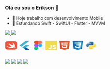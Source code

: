 ### Olá eu sou o Erikson 👋

- 🔭 Hoje trabalho com desenvolvimento Mobile 
- 🌱 Estundando Swift - SwiftUI - Flutter - MVVM


<div>
<a href="https://github.com/eriksonloures">
<img height="180em" src="https://github-readme-stats.vercel.app/api?username=eriksonloures&show_icons=true&theme=tokyonight&include_all_commits=true&count_private=true"/>
<img height="180em" src="https://github-readme-stats.vercel.app/api/top-langs/?username=eriksonloures&layout=compact&langs_count=16&theme=tokyonight"/>
</div>




<div style="display: inline_block"><br>
   <img align="center" alt="Erikson-Swift" height="30" width="40" src="https://raw.githubusercontent.com/devicons/devicon/master/icons/swift/swift-original.svg"> 
      <img align="center" alt="Erikson-Swift" height="30" width="40" src="https://raw.githubusercontent.com/devicons/devicon/master/icons/flutter/flutter-original.svg">
        <img align="center" alt="Erikson-Python" height="30" width="40" src="https://raw.githubusercontent.com/devicons/devicon/master/icons/figma/figma-original.svg">
  <img align="center" alt="Erikson-Js" height="30" width="40" src="https://raw.githubusercontent.com/devicons/devicon/master/icons/javascript/javascript-plain.svg">
  <img align="center" alt="Erikson-HTML" height="30" width="40" src="https://raw.githubusercontent.com/devicons/devicon/master/icons/html5/html5-original.svg">
  <img align="center" alt="Erikson-CSS" height="30" width="40" src="https://raw.githubusercontent.com/devicons/devicon/master/icons/css3/css3-original.svg">
  <img align="center" alt="Erikson-Python" height="30" width="40" src="https://raw.githubusercontent.com/devicons/devicon/master/icons/python/python-original.svg">
 
 
</div>
  
  ##
 
<div> 
  <a href="https://www.youtube.com/@erik6232/streams"_blank"><img src="https://img.shields.io/badge/YouTube-FF0000?style=for-the-badge&logo=youtube&logoColor=white" target="_blank"></a>
  <a href="https://www.instagram.com/erik.developer/" target="_blank"><img src="https://img.shields.io/badge/-Instagram-%23E4405F?style=for-the-badge&logo=instagram&logoColor=white" target="_blank"></a>
  <a href = "mailto:erikson992@gmail.com"><img src="https://img.shields.io/badge/-Gmail-%23333?style=for-the-badge&logo=gmail&logoColor=white" target="_blank"></a>
  <a href="https://www.linkedin.com/in/erikson-loures-66574598/" target="_blank"><img src="https://img.shields.io/badge/-LinkedIn-%230077B5?style=for-the-badge&logo=linkedin&logoColor=white" target="_blank"></a> 
    
</div>
